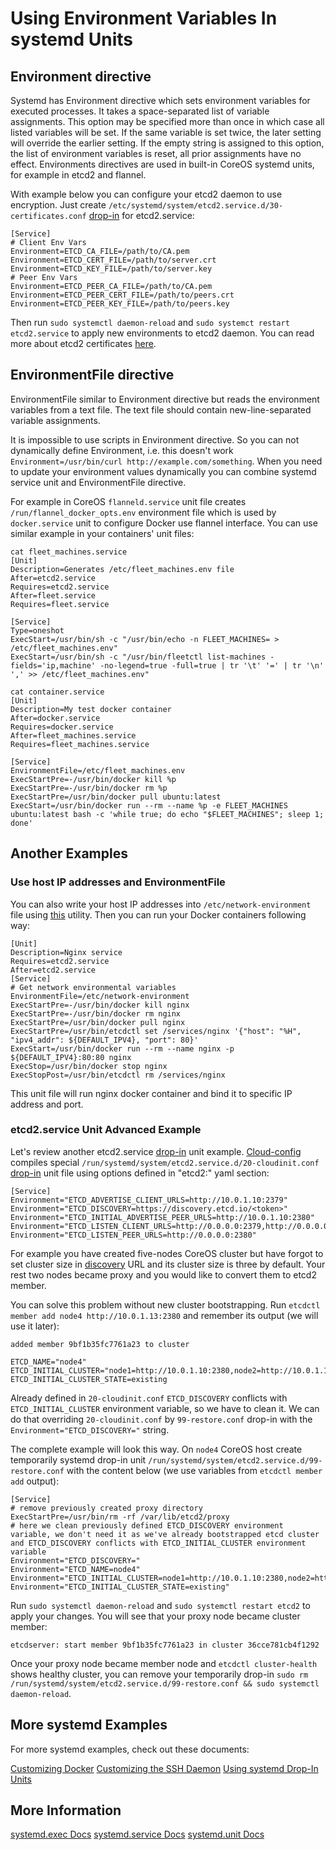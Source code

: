 # Using Environment Variables In systemd Units

## Environment directive

Systemd has Environment directive which sets environment variables for executed processes. It takes a space-separated list of variable assignments. This option may be specified more than once in which case all listed variables will be set. If the same variable is set twice, the later setting will override the earlier setting. If the empty string is assigned to this option, the list of environment variables is reset, all prior assignments have no effect. Environments directives are used in built-in CoreOS systemd units, for example in etcd2 and flannel.

With example below you can configure your etcd2 daemon to use encryption. Just create `/etc/systemd/system/etcd2.service.d/30-certificates.conf` [drop-in] for etcd2.service:

```
[Service]
# Client Env Vars
Environment=ETCD_CA_FILE=/path/to/CA.pem
Environment=ETCD_CERT_FILE=/path/to/server.crt
Environment=ETCD_KEY_FILE=/path/to/server.key
# Peer Env Vars
Environment=ETCD_PEER_CA_FILE=/path/to/CA.pem
Environment=ETCD_PEER_CERT_FILE=/path/to/peers.crt
Environment=ETCD_PEER_KEY_FILE=/path/to/peers.key
```

Then run `sudo systemctl daemon-reload` and `sudo systemct restart etcd2.service` to apply new environments to etcd2 daemon. You can read more about etcd2 certificates [here](customize-etcd-unit.html).

## EnvironmentFile directive

EnvironmentFile similar to Environment directive but reads the environment variables from a text file. The text file should contain new-line-separated variable assignments. 

It is impossible to use scripts in Environment directive. So you can not dynamically define Environment, i.e. this doesn't work `Environment=/usr/bin/curl http://example.com/something`. When you need to update your environment values dynamically you can combine systemd service unit and EnvironmentFile directive.

For example in CoreOS `flanneld.service` unit file creates `/run/flannel_docker_opts.env` environment file which is used by `docker.service` unit to configure Docker use flannel interface. You can use similar example in your containers' unit files:

```
cat fleet_machines.service
[Unit]
Description=Generates /etc/fleet_machines.env file
After=etcd2.service
Requires=etcd2.service
After=fleet.service
Requires=fleet.service

[Service]
Type=oneshot
ExecStart=/usr/bin/sh -c "/usr/bin/echo -n FLEET_MACHINES= > /etc/fleet_machines.env"
ExecStart=/usr/bin/sh -c "/usr/bin/fleetctl list-machines -fields='ip,machine' -no-legend=true -full=true | tr '\t' '=' | tr '\n' ',' >> /etc/fleet_machines.env"
```

```
cat container.service
[Unit]
Description=My test docker container
After=docker.service
Requires=docker.service
After=fleet_machines.service
Requires=fleet_machines.service

[Service]
EnvironmentFile=/etc/fleet_machines.env
ExecStartPre=-/usr/bin/docker kill %p
ExecStartPre=-/usr/bin/docker rm %p
ExecStartPre=/usr/bin/docker pull ubuntu:latest
ExecStart=/usr/bin/docker run --rm --name %p -e FLEET_MACHINES ubuntu:latest bash -c 'while true; do echo "$FLEET_MACHINES"; sleep 1; done'
```

## Another Examples

### Use host IP addresses and EnvironmentFile

You can also write your host IP addresses into `/etc/network-environment` file using [this](https://github.com/kelseyhightower/setup-network-environment) utility. Then you can run your Docker containers following way:

```
[Unit]
Description=Nginx service
Requires=etcd2.service
After=etcd2.service
[Service]
# Get network environmental variables
EnvironmentFile=/etc/network-environment
ExecStartPre=-/usr/bin/docker kill nginx
ExecStartPre=-/usr/bin/docker rm nginx
ExecStartPre=/usr/bin/docker pull nginx
ExecStartPre=/usr/bin/etcdctl set /services/nginx '{"host": "%H", "ipv4_addr": ${DEFAULT_IPV4}, "port": 80}'
ExecStart=/usr/bin/docker run --rm --name nginx -p ${DEFAULT_IPV4}:80:80 nginx
ExecStop=/usr/bin/docker stop nginx
ExecStopPost=/usr/bin/etcdctl rm /services/nginx
```

This unit file will run nginx docker container and bind it to specific IP address and port.

### etcd2.service Unit Advanced Example

Let's review another etcd2.service [drop-in] unit example. [Cloud-config][cloud-config] compiles special `/run/systemd/system/etcd2.service.d/20-cloudinit.conf` [drop-in] unit file using options defined in "etcd2:" yaml section: 

```
[Service]
Environment="ETCD_ADVERTISE_CLIENT_URLS=http://10.0.1.10:2379"
Environment="ETCD_DISCOVERY=https://discovery.etcd.io/<token>"
Environment="ETCD_INITIAL_ADVERTISE_PEER_URLS=http://10.0.1.10:2380"
Environment="ETCD_LISTEN_CLIENT_URLS=http://0.0.0.0:2379,http://0.0.0.0:4001"
Environment="ETCD_LISTEN_PEER_URLS=http://0.0.0.0:2380"
```

For example you have created five-nodes CoreOS cluster but have forgot to set cluster size in [discovery][etcd-discovery] URL and its cluster size is three by default. Your rest two nodes became proxy and you would like to convert them to etcd2 member.

You can solve this problem without new cluster bootstrapping. Run `etcdctl member add node4 http://10.0.1.13:2380` and remember its output (we will use it later):

```
added member 9bf1b35fc7761a23 to cluster

ETCD_NAME="node4"
ETCD_INITIAL_CLUSTER="node1=http://10.0.1.10:2380,node2=http://10.0.1.11:2380,node3=http://10.0.1.12:2380,node4=http://10.0.1.13:2380"
ETCD_INITIAL_CLUSTER_STATE=existing
```

Already defined in `20-cloudinit.conf` `ETCD_DISCOVERY` conflicts with `ETCD_INITIAL_CLUSTER` environment variable, so we have to clean it. We can do that overriding `20-cloudinit.conf` by `99-restore.conf` drop-in with the `Environment="ETCD_DISCOVERY="` string.

The complete example will look this way. On `node4` CoreOS host create temporarily systemd drop-in unit `/run/systemd/system/etcd2.service.d/99-restore.conf` with the content below (we use variables from `etcdctl member add` output):

```
[Service]
# remove previously created proxy directory
ExecStartPre=/usr/bin/rm -rf /var/lib/etcd2/proxy
# here we clean previously defined ETCD_DISCOVERY environment variable, we don't need it as we've already bootstrapped etcd cluster and ETCD_DISCOVERY conflicts with ETCD_INITIAL_CLUSTER environment variable
Environment="ETCD_DISCOVERY="
Environment="ETCD_NAME=node4"
Environment="ETCD_INITIAL_CLUSTER=node1=http://10.0.1.10:2380,node2=http://10.0.1.11:2380,node3=http://10.0.1.12:2380,node4=http://10.0.1.13:2380"
Environment="ETCD_INITIAL_CLUSTER_STATE=existing"
```

Run `sudo systemctl daemon-reload` and `sudo systemctl restart etcd2` to apply your changes. You will see that your proxy node became cluster member:

```
etcdserver: start member 9bf1b35fc7761a23 in cluster 36cce781cb4f1292
```

Once your proxy node became member node and `etcdctl cluster-health` shows healthy cluster, you can remove your temporarily drop-in `sudo rm /run/systemd/system/etcd2.service.d/99-restore.conf && sudo systemctl daemon-reload`.

## More systemd Examples

For more systemd examples, check out these documents:

[Customizing Docker][customizing-docker]
[Customizing the SSH Daemon][customizing-sshd]
[Using systemd Drop-In Units][drop-in]

[drop-in]: using-systemd-drop-in-units.html
[customizing-sshd]: customizing-sshd.html#changing-the-sshd-port
[customizing-docker]: customizing-docker.html#using-a-dockercfg-file-for-authentication
[cloud-config]: cloud-config.html
[etcd-discovery]: cluster-discovery.html
[systemd-udev]: using-systemd-and-udev-rules.html

## More Information
<a class="btn btn-default" href="http://www.freedesktop.org/software/systemd/man/systemd.exec.html">systemd.exec Docs</a>
<a class="btn btn-default" href="http://www.freedesktop.org/software/systemd/man/systemd.service.html">systemd.service Docs</a>
<a class="btn btn-default" href="http://www.freedesktop.org/software/systemd/man/systemd.unit.html">systemd.unit Docs</a>
